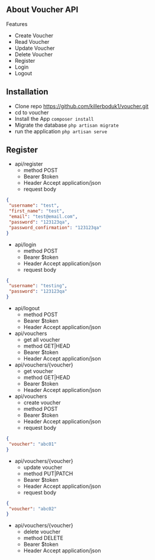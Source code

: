 ## About Voucher API

Features

- Create Voucher
- Read Voucher
- Update Voucher
- Delete Voucher
- Register
- Login
- Logout


## Installation 

- Clone repo https://github.com/killerboduk1/voucher.git
- cd to voucher
- Install the App `composer install`
- Migrate the database `php artisan migrate`
- run the application `php artisan serve`

## Register

- api/register
  - method POST
  - Bearer $token
  - Header Accept application/json
  - request body
 ```json
{
  "username": "test",
  "first_name": "test",
  "email": "test@email.com",
  "password": "123123qa",
  "password_confirmation": "123123qa"
}
```
- api/login 
  - method POST
  - Bearer $token 
  - Header Accept application/json
  - request body
 ```json
{
  "username": "testing",
  "password": "123123qa"
}
```
- api/logout
  - method POST
  - Bearer $token
  - Header Accept application/json
- api/vouchers 
    - get all voucher
    - method GET|HEAD
    - Bearer $token
    - Header Accept application/json
- api/vouchers/{voucher}
    - get voucher
    - method GET|HEAD
    - Bearer $token
    - Header Accept application/json
- api/vouchers
    - create voucher
    - method POST
    - Bearer $token
    - Header Accept application/json
    - request body
 ```json
{
  "voucher": "abc01"
}
```
- api/vouchers/{voucher}
    - update voucher
    - method PUT|PATCH
    - Bearer $token
    - Header Accept application/json
    - request body
 ```json
{
  "voucher": "abc02"
}
```
- api/vouchers/{voucher}
    - delete voucher
    - method DELETE
    - Bearer $token
    - Header Accept application/json